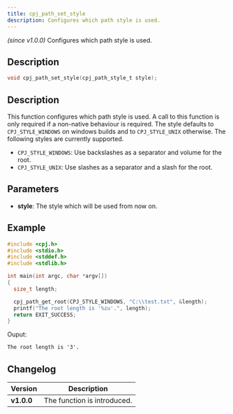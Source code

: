 ```yaml
---
title: cpj_path_set_style
description: Configures which path style is used.
---
```


_(since v1.0.0)_
Configures which path style is used.

## Description

```c
void cpj_path_set_style(cpj_path_style_t style);
```

## Description

This function configures which path style is used. A call to this function is only required if a non-native behaviour is required. The style defaults to ``CPJ_STYLE_WINDOWS`` on windows builds and to ``CPJ_STYLE_UNIX`` otherwise. The following styles are currently supported.

* ``CPJ_STYLE_WINDOWS``: Use backslashes as a separator and volume for the root.
* ``CPJ_STYLE_UNIX``: Use slashes as a separator and a slash for the root.

## Parameters

* **style**: The style which will be used from now on.

## Example

```c
#include <cpj.h>
#include <stdio.h>
#include <stddef.h>
#include <stdlib.h>

int main(int argc, char *argv[])
{
  size_t length;

  cpj_path_get_root(CPJ_STYLE_WINDOWS, "C:\\test.txt", &length);
  printf("The root length is '%zu'.", length);
  return EXIT_SUCCESS;
}
```

Ouput:

```txt
The root length is '3'.
```

## Changelog

| Version    | Description                                            |
|------------|--------------------------------------------------------|
| **v1.0.0** | The function is introduced.                            |
